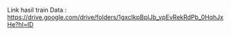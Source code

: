 Link hasil train Data : 
https://drive.google.com/drive/folders/1gxcIkpBpIJb_vpEvRekRdPb_0HqhJxHe?hl=ID